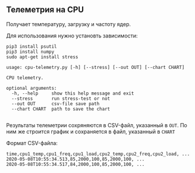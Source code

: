 ## Телеметрия на CPU

Получает температуру, загрузку и частоту ядер.

Для использования нужно установть зависимости:
```
pip3 install psutil
pip3 install numpy
sudo apt-get install stress
```

```
usage: cpu-telemetry.py [-h] [--stress] [--out OUT] [--chart CHART]

CPU telemetry.

optional arguments:
  -h, --help     show this help message and exit
  --stress       run stress-test or not
  --out OUT      csv-file save path
  --chart CHART  path to save the chart
                                        
```

Результаты телеметрии сохряняются в CSV-файл, указанный в `OUT`. По ним же строится график и сохраняется в файл, указанный в `CHART`

Формат CSV-файла:
```
time,cpu1_temp,cpu1_freq,cpu1_load,cpu2_temp,cpu2_freq,cpu2_load, ...
2020-05-08T10:55:34.513,85,2000,100,85,2000,100, ...
2020-05-08T10:55:34.517,84,2000,100,85,2000,100, ...
```